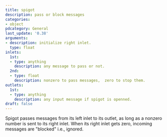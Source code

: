 ```yaml
---
title: spigot
description: pass or block messages
categories:
- object
pdcategory: General
last_update: '0.38'
arguments:
- description: initialize right inlet.
  type: float
inlets:
  1st:
  - type: anything
    description: any message to pass or not.
  2nd:
  - type: float
    description: nonzero to pass messages,  zero to stop them.
outlets:
  1st:
  - type: anything
    description: any input message if spigot is openned.
draft: false
---
```

Spigot passes messages from its left inlet to its outlet,  as long as a nonzero number is sent to its right inlet. When its right inlet gets zero,  incoming messages are "blocked" i.e.,  ignored.
